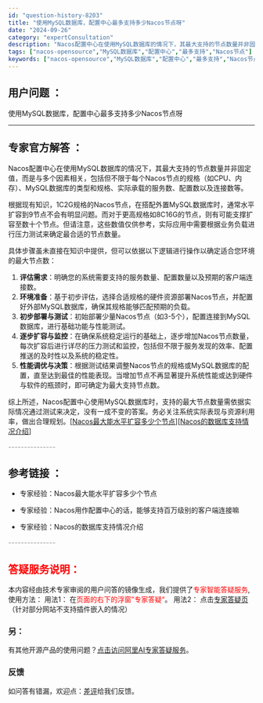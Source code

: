 ```yaml
---
id: "question-history-8203"
title: "使用MySQL数据库，配置中心最多支持多少Nacos节点呀"
date: "2024-09-26"
category: "expertConsultation"
description: "Nacos配置中心在使用MySQL数据库的情况下，其最大支持的节点数量并非固定值，而是与多个因素相关，包括但不限于每个Nacos节点的规格（如CPU、内存）、MySQL数据库的类型和规格、实际承载的服务数、配置数以及连接数等。根据现有知识，1C2G规格的Nacos节点，在搭配外置MySQL数据库时，"
tags: ["nacos-opensource","MySQL数据库","配置中心","最多支持","Nacos节点"]
keywords: ["nacos-opensource","MySQL数据库","配置中心","最多支持","Nacos节点"]
---
```


## 用户问题 ： 
 使用MySQL数据库，配置中心最多支持多少Nacos节点呀  

---------------
## 专家官方解答 ：

Nacos配置中心在使用MySQL数据库的情况下，其最大支持的节点数量并非固定值，而是与多个因素相关，包括但不限于每个Nacos节点的规格（如CPU、内存）、MySQL数据库的类型和规格、实际承载的服务数、配置数以及连接数等。

根据现有知识，1C2G规格的Nacos节点，在搭配外置MySQL数据库时，通常水平扩容到9节点不会有明显问题。而对于更高规格如8C16G的节点，则有可能支撑扩容至数十个节点。但请注意，这些数值仅供参考，实际应用中需要根据业务负载进行压力测试来确定最合适的节点数量。

具体步骤虽未直接在知识中提供，但可以依据以下逻辑进行操作以确定适合您环境的最大节点数：
1. **评估需求**：明确您的系统需要支持的服务数量、配置数量以及预期的客户端连接数。
2. **环境准备**：基于初步评估，选择合适规格的硬件资源部署Nacos节点，并配置好外部MySQL数据库，确保其规格能够匹配预期的负载。
3. **初步部署与测试**：初始部署少量Nacos节点（如3-5个），配置连接到MySQL数据库，进行基础功能与性能测试。
4. **逐步扩容与监控**：在确保系统稳定运行的基础上，逐步增加Nacos节点数量，每次扩容后进行详尽的压力测试和监控，包括但不限于服务发现的效率、配置推送的及时性以及系统的稳定性。
5. **性能调优与决策**：根据测试结果调整Nacos节点的规格或MySQL数据库的配置，直至达到最佳的性能表现。当增加节点不再显著提升系统性能或达到硬件与软件的瓶颈时，即可确定为最大支持节点数。

综上所述，Nacos配置中心使用MySQL数据库时，支持的最大节点数量需依据实际情况通过测试来决定，没有一成不变的答案。务必关注系统实际表现与资源利用率，做出合理规划。[[Nacos最大能水平扩容多少个节点](https://nacos.io/docs/latest/guide/admin/nacos2-config-benchmark/)][[Nacos的数据库支持情况介绍](https://github.com/nacos-group/nacos-plugin/tree/develop/nacos-datasource-plugin-ext)]


<font color="#949494">---------------</font> 


## 参考链接 ：

* 专家经验：Nacos最大能水平扩容多少个节点 
 
 * 专家经验：Nacos用作配置中心的话，能够支持百万级别的客户端连接嘛 
 
 * 专家经验：Nacos的数据库支持情况介绍 


 <font color="#949494">---------------</font> 
 


## <font color="#FF0000">答疑服务说明：</font> 

本内容经由技术专家审阅的用户问答的镜像生成，我们提供了<font color="#FF0000">专家智能答疑服务</font>,使用方法：
用法1： 在<font color="#FF0000">页面的右下的浮窗”专家答疑“</font>。
用法2： 点击[专家答疑页](https://answer.opensource.alibaba.com/docs/intro)（针对部分网站不支持插件嵌入的情况）
### 另：


有其他开源产品的使用问题？[点击访问阿里AI专家答疑服务](https://answer.opensource.alibaba.com/docs/intro)。
### 反馈
如问答有错漏，欢迎点：[差评](https://ai.nacos.io/user/feedbackByEnhancerGradePOJOID?enhancerGradePOJOId=13561)给我们反馈。

